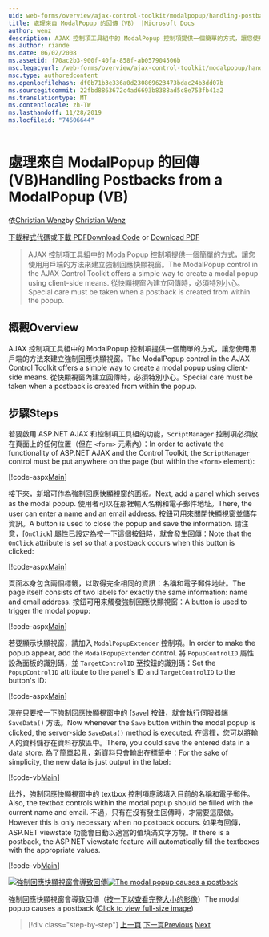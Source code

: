 ```yaml
---
uid: web-forms/overview/ajax-control-toolkit/modalpopup/handling-postbacks-from-a-modalpopup-vb
title: 處理來自 ModalPopup 的回傳（VB） |Microsoft Docs
author: wenz
description: AJAX 控制項工具組中的 ModalPopup 控制項提供一個簡單的方式，讓您使用用戶端的方法來建立強制回應快顯視窗。 當 pos 時，必須特別注意
ms.author: riande
ms.date: 06/02/2008
ms.assetid: f70ac2b3-900f-40fa-858f-ab057904506b
msc.legacyurl: /web-forms/overview/ajax-control-toolkit/modalpopup/handling-postbacks-from-a-modalpopup-vb
msc.type: authoredcontent
ms.openlocfilehash: df0b71b3e336a0d230869623473bdac24b3dd07b
ms.sourcegitcommit: 22fbd8863672c4ad6693b8388ad5c8e753fb41a2
ms.translationtype: MT
ms.contentlocale: zh-TW
ms.lasthandoff: 11/28/2019
ms.locfileid: "74606644"
---
```

# <a name="handling-postbacks-from-a-modalpopup-vb"></a><span data-ttu-id="10c38-104">處理來自 ModalPopup 的回傳 (VB)</span><span class="sxs-lookup"><span data-stu-id="10c38-104">Handling Postbacks from a ModalPopup (VB)</span></span>

<span data-ttu-id="10c38-105">依[Christian Wenz](https://github.com/wenz)</span><span class="sxs-lookup"><span data-stu-id="10c38-105">by [Christian Wenz](https://github.com/wenz)</span></span>

<span data-ttu-id="10c38-106">[下載程式代碼](https://download.microsoft.com/download/2/4/0/24052038-f942-4336-905b-b60ae56f0dd5/ModalPopup3.vb.zip)或[下載 PDF](https://download.microsoft.com/download/b/6/a/b6ae89ee-df69-4c87-9bfb-ad1eb2b23373/modalpopup3VB.pdf)</span><span class="sxs-lookup"><span data-stu-id="10c38-106">[Download Code](https://download.microsoft.com/download/2/4/0/24052038-f942-4336-905b-b60ae56f0dd5/ModalPopup3.vb.zip) or [Download PDF](https://download.microsoft.com/download/b/6/a/b6ae89ee-df69-4c87-9bfb-ad1eb2b23373/modalpopup3VB.pdf)</span></span>

> <span data-ttu-id="10c38-107">AJAX 控制項工具組中的 ModalPopup 控制項提供一個簡單的方式，讓您使用用戶端的方法來建立強制回應快顯視窗。</span><span class="sxs-lookup"><span data-stu-id="10c38-107">The ModalPopup control in the AJAX Control Toolkit offers a simple way to create a modal popup using client-side means.</span></span> <span data-ttu-id="10c38-108">從快顯視窗內建立回傳時，必須特別小心。</span><span class="sxs-lookup"><span data-stu-id="10c38-108">Special care must be taken when a postback is created from within the popup.</span></span>

## <a name="overview"></a><span data-ttu-id="10c38-109">概觀</span><span class="sxs-lookup"><span data-stu-id="10c38-109">Overview</span></span>

<span data-ttu-id="10c38-110">AJAX 控制項工具組中的 ModalPopup 控制項提供一個簡單的方式，讓您使用用戶端的方法來建立強制回應快顯視窗。</span><span class="sxs-lookup"><span data-stu-id="10c38-110">The ModalPopup control in the AJAX Control Toolkit offers a simple way to create a modal popup using client-side means.</span></span> <span data-ttu-id="10c38-111">從快顯視窗內建立回傳時，必須特別小心。</span><span class="sxs-lookup"><span data-stu-id="10c38-111">Special care must be taken when a postback is created from within the popup.</span></span>

## <a name="steps"></a><span data-ttu-id="10c38-112">步驟</span><span class="sxs-lookup"><span data-stu-id="10c38-112">Steps</span></span>

<span data-ttu-id="10c38-113">若要啟用 ASP.NET AJAX 和控制項工具組的功能，`ScriptManager` 控制項必須放在頁面上的任何位置（但在 `<form>` 元素內）：</span><span class="sxs-lookup"><span data-stu-id="10c38-113">In order to activate the functionality of ASP.NET AJAX and the Control Toolkit, the `ScriptManager` control must be put anywhere on the page (but within the `<form>` element):</span></span>

[!code-aspx[Main](handling-postbacks-from-a-modalpopup-vb/samples/sample1.aspx)]

<span data-ttu-id="10c38-114">接下來，新增可作為強制回應快顯視窗的面板。</span><span class="sxs-lookup"><span data-stu-id="10c38-114">Next, add a panel which serves as the modal popup.</span></span> <span data-ttu-id="10c38-115">使用者可以在那裡輸入名稱和電子郵件地址。</span><span class="sxs-lookup"><span data-stu-id="10c38-115">There, the user can enter a name and an email address.</span></span> <span data-ttu-id="10c38-116">按鈕可用來關閉快顯視窗並儲存資訊。</span><span class="sxs-lookup"><span data-stu-id="10c38-116">A button is used to close the popup and save the information.</span></span> <span data-ttu-id="10c38-117">請注意，[`OnClick`] 屬性已設定為按一下這個按鈕時，就會發生回傳：</span><span class="sxs-lookup"><span data-stu-id="10c38-117">Note that the `OnClick` attribute is set so that a postback occurs when this button is clicked:</span></span>

[!code-aspx[Main](handling-postbacks-from-a-modalpopup-vb/samples/sample2.aspx)]

<span data-ttu-id="10c38-118">頁面本身包含兩個標籤，以取得完全相同的資訊：名稱和電子郵件地址。</span><span class="sxs-lookup"><span data-stu-id="10c38-118">The page itself consists of two labels for exactly the same information: name and email address.</span></span> <span data-ttu-id="10c38-119">按鈕可用來觸發強制回應快顯視窗：</span><span class="sxs-lookup"><span data-stu-id="10c38-119">A button is used to trigger the modal popup:</span></span>

[!code-aspx[Main](handling-postbacks-from-a-modalpopup-vb/samples/sample3.aspx)]

<span data-ttu-id="10c38-120">若要顯示快顯視窗，請加入 `ModalPopupExtender` 控制項。</span><span class="sxs-lookup"><span data-stu-id="10c38-120">In order to make the popup appear, add the `ModalPopupExtender` control.</span></span> <span data-ttu-id="10c38-121">將 `PopupControlID` 屬性設為面板的識別碼，並 `TargetControlID` 至按鈕的識別碼：</span><span class="sxs-lookup"><span data-stu-id="10c38-121">Set the `PopupControlID` attribute to the panel's ID and `TargetControlID` to the button's ID:</span></span>

[!code-aspx[Main](handling-postbacks-from-a-modalpopup-vb/samples/sample4.aspx)]

<span data-ttu-id="10c38-122">現在只要按一下強制回應快顯視窗中的 [`Save`] 按鈕，就會執行伺服器端 `SaveData()` 方法。</span><span class="sxs-lookup"><span data-stu-id="10c38-122">Now whenever the `Save` button within the modal popup is clicked, the server-side `SaveData()` method is executed.</span></span> <span data-ttu-id="10c38-123">在這裡，您可以將輸入的資料儲存在資料存放區中。</span><span class="sxs-lookup"><span data-stu-id="10c38-123">There, you could save the entered data in a data store.</span></span> <span data-ttu-id="10c38-124">為了簡單起見，新資料只會輸出在標籤中：</span><span class="sxs-lookup"><span data-stu-id="10c38-124">For the sake of simplicity, the new data is just output in the label:</span></span>

[!code-vb[Main](handling-postbacks-from-a-modalpopup-vb/samples/sample5.vb)]

<span data-ttu-id="10c38-125">此外，強制回應快顯視窗中的 textbox 控制項應該填入目前的名稱和電子郵件。</span><span class="sxs-lookup"><span data-stu-id="10c38-125">Also, the textbox controls within the modal popup should be filled with the current name and email.</span></span> <span data-ttu-id="10c38-126">不過，只有在沒有發生回傳時，才需要這麼做。</span><span class="sxs-lookup"><span data-stu-id="10c38-126">However this is only necessary when no postback occurs.</span></span> <span data-ttu-id="10c38-127">如果有回傳，ASP.NET viewstate 功能會自動以適當的值填滿文字方塊。</span><span class="sxs-lookup"><span data-stu-id="10c38-127">If there is a postback, the ASP.NET viewstate feature will automatically fill the textboxes with the appropriate values.</span></span>

[!code-vb[Main](handling-postbacks-from-a-modalpopup-vb/samples/sample6.vb)]

<span data-ttu-id="10c38-128">[![強制回應快顯視窗會導致回傳](handling-postbacks-from-a-modalpopup-vb/_static/image2.png)](handling-postbacks-from-a-modalpopup-vb/_static/image1.png)</span><span class="sxs-lookup"><span data-stu-id="10c38-128">[![The modal popup causes a postback](handling-postbacks-from-a-modalpopup-vb/_static/image2.png)](handling-postbacks-from-a-modalpopup-vb/_static/image1.png)</span></span>

<span data-ttu-id="10c38-129">強制回應快顯視窗會導致回傳（[按一下以查看完整大小的影像](handling-postbacks-from-a-modalpopup-vb/_static/image3.png)）</span><span class="sxs-lookup"><span data-stu-id="10c38-129">The modal popup causes a postback ([Click to view full-size image](handling-postbacks-from-a-modalpopup-vb/_static/image3.png))</span></span>

> [!div class="step-by-step"]
> <span data-ttu-id="10c38-130">[上一頁](using-modalpopup-with-a-repeater-control-vb.md)
> [下一頁](positioning-a-modalpopup-vb.md)</span><span class="sxs-lookup"><span data-stu-id="10c38-130">[Previous](using-modalpopup-with-a-repeater-control-vb.md)
[Next](positioning-a-modalpopup-vb.md)</span></span>
